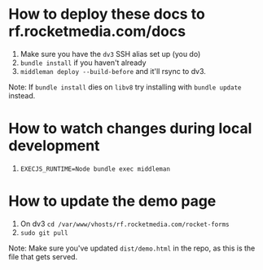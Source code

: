 # How to deploy these docs to rf.rocketmedia.com/docs

1. Make sure you have the `dv3` SSH alias set up (you do)
2. `bundle install` if you haven't already
3. `middleman deploy --build-before` and it'll rsync to dv3.

Note: If `bundle install` dies on `libv8` try installing with `bundle update` instead.

# How to watch changes during local development

1. `EXECJS_RUNTIME=Node bundle exec middleman`

# How to update the demo page

1. On dv3 `cd /var/www/vhosts/rf.rocketmedia.com/rocket-forms`
2. `sudo git pull`

Note: Make sure you've updated `dist/demo.html` in the repo, as this is the file that gets served.
